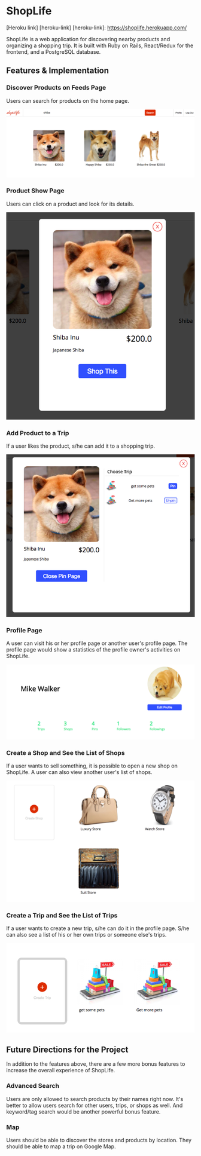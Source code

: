 # ShopLife

[Heroku link] [heroku-link]
[heroku-link]: https://shoplife.herokuapp.com/

ShopLife is a web application for discovering nearby products and organizing a shopping trip. It is built with Ruby on Rails, React/Redux for the frontend, and a PostgreSQL database.

## Features & Implementation

### Discover Products on Feeds Page

Users can search for products on the home page.

![image01](docs/pictures/readme01.png)

### Product Show Page

Users can click on a product and look for its details.

![image02](docs/pictures/readme02.png)

### Add Product to a Trip

If a user likes the product, s/he can add it to a shopping trip.

![image03](docs/pictures/readme03.png)

### Profile Page

A user can visit his or her profile page or another user's profile page. The profile page would show a statistics of the profile owner's activities on ShopLife.

![image04](docs/pictures/readme04.png)

### Create a Shop and See the List of Shops

If a user wants to sell something, it is possible to open a new shop on ShopLife. A user can also view another user's list of shops.

![image05](docs/pictures/readme05.png)

### Create a Trip and See the List of Trips

If a user wants to create a new trip, s/he can do it in the profile page. S/he can also see a list of his or her own trips or someone else's trips.

![image06](docs/pictures/readme06.png)

## Future Directions for the Project

In addition to the features above, there are a few more bonus features to increase the overall experience of ShopLife.

### Advanced Search

Users are only allowed to search products by their names right now. It's better to allow users search for other users, trips, or shops as well. And keyword/tag search would be another powerful bonus feature.

### Map

Users should be able to discover the stores and products by location. They should be able to map a trip on Google Map.  
